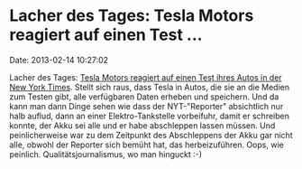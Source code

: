 Lacher des Tages: Tesla Motors reagiert auf einen Test \...
===========================================================

Date: 2013-02-14 10:27:02

Lacher des Tages: [Tesla Motors reagiert auf einen Test ihres Autos in
der New York
Times](http://www.teslamotors.com/blog/most-peculiar-test-drive). Stellt
sich raus, dass Tesla in Autos, die sie an die Medien zum Testen gibt,
alle verfügbaren Daten erheben und speichern. Und da kann man dann Dinge
sehen wie dass der NYT-\"Reporter\" absichtlich nur halb auflud, dann an
einer Elektro-Tankstelle vorbeifuhr, damit er schreiben konnte, der Akku
sei alle und er habe abschleppen lassen müssen. Und peinlicherweise war
zu dem Zeitpunkt des Abschleppens der Akku gar nicht alle, obwohl der
Reporter sich bemüht hat, das herbeizuführen. Oops, wie peinlich.
Qualitätsjournalismus, wo man hinguckt :-)
